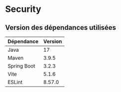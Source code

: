# Security

## Version des dépendances utilisées

| Dépendance    | Version |
|-------------- | ------- |
| Java          | 17      |
| Maven         | 3.9.5   |
| Spring Boot   | 3.2.3   |
| Vite          | 5.1.6   |
| ESLint        | 8.57.0  |
